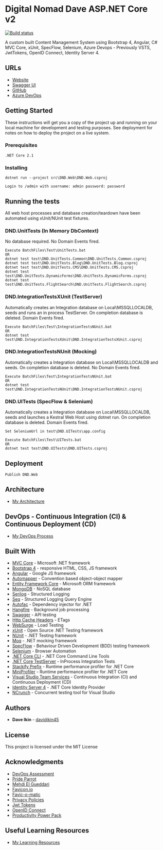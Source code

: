 # Digital Nomad Dave ASP.NET Core v2
[![Build status](https://davidikin.visualstudio.com/Digital%20Nomad%20Dave/_apis/build/status/Digital%20Nomad%20Dave-ASP.NET%20Core-CI)](https://davidikin.visualstudio.com/Digital%20Nomad%20Dave/_build/latest?definitionId=5)

A custom built Content Management System using Bootstrap 4, Angular, C# MVC Core, xUnit, SpecFlow, Selenium, Azure Devops - Previously VSTS, JwtTokens, OpenID Connect, Identity Server 4.

## URLs
* [Website](http://www.digitalnomaddave.com)
* [Swagger UI](http://www.digitalnomaddave.com/swagger)
* [GitHub](https://github.com/davidikin45/DigitalNomadDaveAspNetCore2)
* [Azure DevOps](https://davidikin.visualstudio.com/Digital%20Nomad%20Dave)

## Getting Started

These instructions will get you a copy of the project up and running on your local machine for development and testing purposes. See deployment for notes on how to deploy the project on a live system.

### Prerequisites

```
.NET Core 2.1
```

### Installing

```
dotnet run --project src\DND.Web\DND.Web.csproj
```
```
Login to /admin with username: admin password: password
```

## Running the tests

All web host processes and database creation/teardown have been automated using xUnit/NUnit test fixtures.

### DND.UnitTests (In Memory DbContext)

No database required. No Domain Events fired.

```
Execute BatchFiles\Test\UnitTests.bat
OR
dotnet test test\DND.UnitTests.Common\DND.UnitTests.Common.csproj
dotnet test test\DND.UnitTests.Blog\DND.UnitTests.Blog.csproj
dotnet test test\DND.UnitTests.CMS\DND.UnitTests.CMS.csproj
dotnet test test\DND.UnitTests.DynamicForms\DND.UnitTests.DynamicForms.csproj
dotnet test test\DND.UnitTests.FlightSearch\DND.UnitTests.FlightSearch.csproj
```

### DND.IntegrationTestsXUnit (TestServer)

Automatically creates an Integration database on Local\MSSQLLOCALDB, seeds and runs an in process TestServer. On completion database is deleted. Domain Events fired.

```
Execute BatchFiles\Test\IntegrationTestsNUnit.bat
OR
dotnet test test\DND.IntegrationTestsXUnit\DND.IntegrationTestsXUnit.csproj
```
### DND.IntegrationTestsNUnit (Mocking)

Automatically creates a Integration database on Local\MSSQLLOCALDB and seeds. On completion database is deleted. No Domain Events fired.

```
Execute BatchFiles\Test\IntegrationTestsNUnit.bat
OR
dotnet test test\DND.IntegrationTestsNUnit\DND.IntegrationTestsNUnit.csproj
```
### DND.UITests (SpecFlow & Selenium)

Automatically creates a Integration database on Local\MSSQLLOCALDB, seeds and launches a Kestral Web Host using dotnet run. On completion database is deleted. Domain Events fired.

```
Set SeleniumUrl in test\DND.UITests\app.config
```
```
Execute BatchFiles\Test\UITests.bat 
OR
dotnet test test\DND.UITests\DND.UITests.csproj
```

## Deployment

```
Publish DND.Web
```

## Architecture
* [My Architecture](docs/Architecture.md)

## DevOps - Continuous Integration (CI) & Continuous Deployment (CD)
* [My DevOps Process](docs/DevOps.md)

## Built With

* [MVC Core](https://www.asp.net/mvc) - Microsoft .NET framework
* [Bootstrap 4](https://v4-alpha.getbootstrap.com/) - responsive HTML, CSS, JS framework
* [Angular](https://angular.io/) - Google JS framework
* [Automapper](http://automapper.org/) - Convention based object-object mapper
* [Entity Framework Core](https://docs.microsoft.com/en-us/ef/core/) - Microsoft ORM framework
* [MongoDB](https://www.mongodb.com) - NoSQL database
* [Serilog](https://serilog.net/) - Structured Logging
* [Seq](https://getseq.net/) - Structured Logging Query Engine
* [Autofac](http://www.autofac.org/) - Dependency injector for .NET
* [Hangfire](https://rometools.github.io/rome/) - Background job processing
* [Swagger](https://swagger.io/) - API testing
* [Http Cache Headers](https://github.com/KevinDockx/HttpCacheHeaders) - ETags
* [WebSurge](http://websurge.west-wind.com/) - Load Testing
* [xUnit](https://xunit.github.io/) - Open Source .NET Testing framework
* [NUnit](http://nunit.org/) - .NET Testing framework
* [Moq](https://github.com/Moq) - .NET mocking framework
* [SpecFlow](http://specflow.org/) - Behaviour Driven Development (BDD) testing framework
* [Selenium](https://www.seleniumhq.org/) - Browser Automation
* [.NET Core CLI](https://docs.microsoft.com/en-us/dotnet/core/tools/?tabs=netcore2x) - .NET Core Command Line Tools
* [.NET Core TestServer](https://docs.microsoft.com/en-us/aspnet/core/testing/integration-testing?view=aspnetcore-2.0) - InProcess Integration Tests
* [Stackify Prefix](https://stackify.com/prefix/) - Runtime performance profiler for .NET Core
* [MiniProfiler](https://miniprofiler.com/dotnet/AspDotNetCore) - Runtime performance profiler for .NET Core
* [Visual Studio Team Services](https://www.visualstudio.com/team-services/) - Continuous Integration (CI) and Continuous Deployment (CD)
* [Identity Server 4](http://docs.identityserver.io/en/release/) - .NET Core Identity Provider
* [NCrunch](https://www.ncrunch.net/) - Concurrent testing tool for Visual Studio

## Authors

* **Dave Ikin** - [davidikin45](https://github.com/davidikin45)

## License

This project is licensed under the MIT License

## Acknowledgments

* [DevOps Assessment](http://devopsassessment.azurewebsites.net/)
* [Pride Parrot](http://www.prideparrot.com)
* [Mehdi El Gueddari](http://mehdi.me/ambient-dbcontext-in-ef6/)
* [Favicon.io](https://favicon.io/)
* [Favic-o-matic](http://www.favicomatic.com/)
* [Privacy Policies](https://privacypolicies.com)
* [Jwt Tokens](https://jwt.io/)
* [OpenID Connect](http://openid.net/connect/)
* [Productivity Power Pack](https://marketplace.visualstudio.com/items?itemName=VisualStudioProductTeam.ProductivityPowerPack2017)

## Useful Learning Resources
* [My Learning Resources](docs/LearningResources.md)
